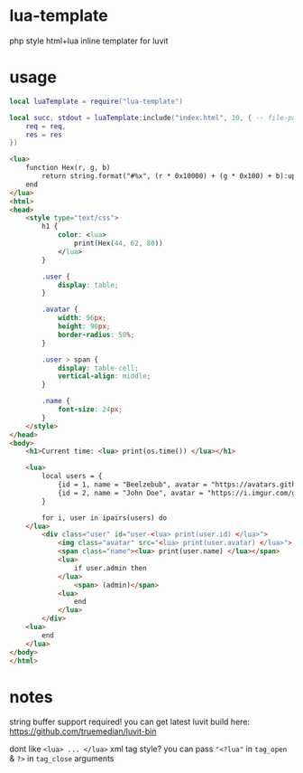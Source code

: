 # lua-template
php style html+lua inline templater for luvit

# usage
```lua
local luaTemplate = require("lua-template")

local succ, stdout = luaTemplate:include("index.html", 10, { -- file-path, cache-ttl, environment-table
	req = req,
	res = res
})
```
```html
<lua>
	function Hex(r, g, b)
		return string.format("#%x", (r * 0x10000) + (g * 0x100) + b):upper()
	end
</lua>
<html>
<head>
	<style type="text/css">
		h1 {
			color: <lua>
				print(Hex(44, 62, 80))
			</lua>
		}

		.user {
			display: table;
		}

		.avatar {
			width: 96px;
			height: 96px;
			border-radius: 50%;
		}

		.user > span {
			display: table-cell;
			vertical-align: middle;
		}

		.name {
			font-size: 24px;
		}
	</style>
</head>
<body>
	<h1>Current time: <lua> print(os.time()) </lua></h1>

	<lua>
		local users = {
			{id = 1, name = "Beelzebub", avatar = "https://avatars.githubusercontent.com/u/34854689", admin = true},
			{id = 2, name = "John Doe", avatar = "https://i.imgur.com/gQMQB7e.jpeg"}
		}

		for i, user in ipairs(users) do
	</lua>
		<div class="user" id="user-<lua> print(user.id) </lua>">
			<img class="avatar" src="<lua> print(user.avatar) </lua>">
			<span class="name"><lua> print(user.name) </lua></span>
			<lua>
				if user.admin then
			</lua>
				<span> (admin)</span>
			<lua>
				end
			</lua>
		</div>
	<lua>
		end
	</lua>
</body>
</html>
```

# notes
string buffer support required!
you can get latest luvit build here: https://github.com/truemedian/luvit-bin
 
dont like `<lua> ... </lua>` xml tag style? 
you can pass `"<?lua"` in `tag_open` & `?>` in `tag_close` arguments
